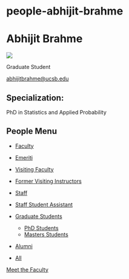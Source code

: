 # people-abhijit-brahme

# Abhijit Brahme

![](https://www.pstat.ucsb.edu/sites/default/files/styles/people_node/public/people/photo/Abhijit%20Brahme.jpg?itok=YKzz6k4p)

Graduate Student

[abhijitbrahme@ucsb.edu](mailto:abhijitbrahme@ucsb.edu)

## Specialization:

PhD in Statistics and Applied Probability

## People Menu

- [Faculty](/people/academic "Faculty")
- [Emeriti](/people/emeriti "Emeriti")
- [Visiting Faculty](/people/visiting "Visiting Faculty")
- [Former Visiting Instructors](/people/lecturer "Former Visiting Instructors")
- [Staff](/people/staff)
- [Staff Student Assistant](/people/researcher "Staff Student Assistant")
- [Graduate Students](/people/student "Graduate Students")
  
  - [PhD Students](/people/student/phd "PhD Students")
  - [Masters Students](/people/student/masters "Masters Students")
- [Alumni](/people/alumni)
- [All](/people/all)

[Meet the Faculty](/people/meet-the-faculty)